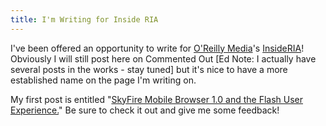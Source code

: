 ```yaml
---
title: I'm Writing for Inside RIA
---
```


I've been offered an opportunity to write for [O'Reilly Media][1]'s [InsideRIA][2]! Obviously I will still post here on Commented Out [Ed Note: I actually have several posts in the works - stay tuned] but it's nice to have a more established name on the page I'm writing on.

My first post is entitled "[SkyFire Mobile Browser 1.0 and the Flash User Experience.][3]" Be sure to check it out and give me some feedback!

[1]: http://oreilly.com/ "O'Reilly Media"
[2]: http://insideria.com/index.htm "InsideRIA - Home Page"
[3]: http://www.insideria.com/2009/06/ux-discussion-skyfire-mobile-b.html "InsideRIA - My first post"
